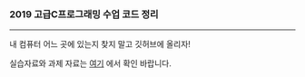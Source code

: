 ### 2019 고급C프로그래밍 수업 코드 정리
<hr>

내 컴퓨터 어느 곳에 있는지 찾지 말고 깃허브에 올리자!

실습자료와 과제 자료는 [여기](https://github.com/sejongresearch/2019.Fall.AdvancedC) 에서 확인 바랍니다.



